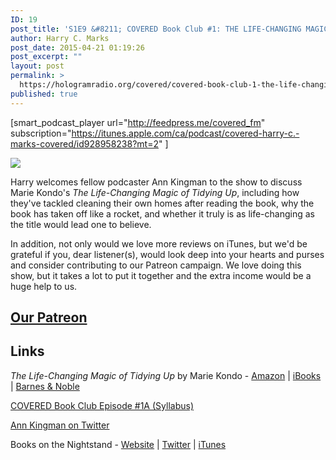 ```yaml
---
ID: 19
post_title: 'S1E9 &#8211; COVERED Book Club #1: THE LIFE-CHANGING MAGIC OF TIDYING UP with Ann Kingman'
author: Harry C. Marks
post_date: 2015-04-21 01:19:26
post_excerpt: ""
layout: post
permalink: >
  https://hologramradio.org/covered/covered-book-club-1-the-life-changing-magic-of-tidying-up-with-ann-kingman
published: true
---
```

[smart_podcast_player url="http://feedpress.me/covered_fm" subscription="https://itunes.apple.com/ca/podcast/covered-harry-c.-marks-covered/id928958238?mt=2" ]

![](http://static1.squarespace.com/static/561661aee4b089e8995064dc/5616b298e4b0680cb8690634/5616b29de4b0680cb8690716/1444328150641/img.jpg)

Harry welcomes fellow podcaster Ann Kingman to the show to discuss Marie Kondo's _The Life-Changing Magic of Tidying Up_, including how they've tackled cleaning their own homes after reading the book, why the book has taken off like a rocket, and whether it truly is as life-changing as the title would lead one to believe.

In addition, not only would we love more reviews on iTunes, but we'd be grateful if you, dear listener(s), would look deep into your hearts and purses and consider contributing to our Patreon campaign. We love doing this show, but it takes a lot to put it together and the extra income would be a huge help to us. 

## [Our Patreon](http://patreon.com/covered)

## Links

_The Life-Changing Magic of Tidying Up_ by Marie Kondo - [Amazon](http://www.amazon.com/gp/product/1607747308/ref=as_li_tl?ie=UTF8&camp=1789&creative=390957&creativeASIN=1607747308&linkCode=as2&tag=curiousrat-20&linkId=IUDHFHAYVAIN42AV) | [iBooks](https://itunes.apple.com/us/book/life-changing-magic-tidying/id892137138?mt=11) | [Barnes & Noble](http://www.barnesandnoble.com/w/the-life-changing-magic-of-tidying-up-marie-kondo/1119564096?ean=9781607747307)

[COVERED Book Club Episode #1A (Syllabus)](/blog/covered/2015/4/13/covered-book-club-1-a-the-life-changing-magic-of-tidying-up-syllabus)

[Ann Kingman on Twitter](http://twitter.com/annkingman)

Books on the Nightstand - [Website](http://booksonthenightstand.com) | [Twitter](https://twitter.com/BksOnNightstand) | [iTunes](https://itunes.apple.com/us/podcast/books-on-the-nightstand/id278076085?mt=2)